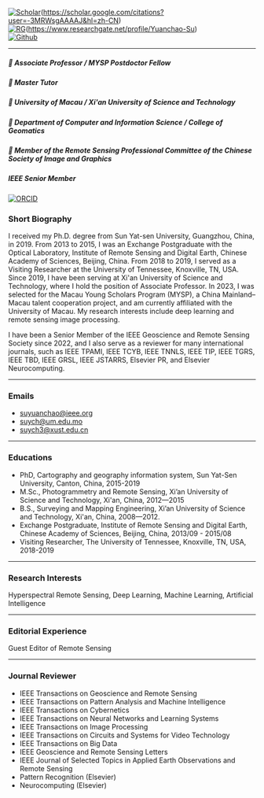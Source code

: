 

[![Scholar](https://img.shields.io/badge/Google_Scholar-blue?logo=google)](https://scholar.google.com/citations?user=YOUR_ID)(https://scholar.google.com/citations?user=-3MRWsgAAAAJ&hl=zh-CN) \
[![RG](https://img.shields.io/badge/RG-ResearchGate-green?style=for-the-badge&logo=researchgate&logoColor=white)](https://www.researchgate.net/profile/Your_Profile)(https://www.researchgate.net/profile/Yuanchao-Su) \
[![Github](https://img.shields.io/badge/github-blue?logo=github)](https://github.com/yuanchaosu?tab=repositories) 

---

##### 🔴 Associate Professor / MYSP Postdoctor Fellow
##### 🔴 Master Tutor
##### 🔴 University of Macau / Xi'an University of Science and Technology 
##### 🔴 Department of Computer and Information Science / College of Geomatics
##### 🔴 Member of the Remote Sensing Professional Committee of the Chinese Society of Image and Graphics

#####  IEEE Senior Member

[![ORCID](https://img.shields.io/badge/ORCID-A6CE39?logo=orcid&logoColor=white)](https://orcid.org/0000-0002-4776-0862)

### Short Biography
I received my Ph.D. degree from Sun Yat-sen University, Guangzhou, China, in 2019. 
From 2013 to 2015, I was an Exchange Postgraduate with the Optical Laboratory, Institute of Remote Sensing and Digital Earth, Chinese Academy of Sciences, Beijing, China. From 2018 to 2019, I served as a Visiting Researcher at the University of Tennessee, Knoxville, TN, USA. Since 2019, I have been serving at Xi'an University of Science and Technology, where I hold the position of Associate Professor. In 2023, I was selected for the Macau Young Scholars Program (MYSP), a China Mainland–Macau talent cooperation project, and am currently affiliated with the University of Macau. My research interests include deep learning and remote sensing image processing.

I have been a Senior Member of the IEEE Geoscience and Remote Sensing Society since 2022, and I also serve as a reviewer for many international journals, such as IEEE TPAMI, IEEE TCYB, IEEE TNNLS, IEEE TIP, IEEE TGRS, IEEE TBD, IEEE GRSL, IEEE JSTARRS, Elsevier PR,  and Elsevier Neurocomputing.

---

### Emails
- suyuanchao@ieee.org 
- suych@um.edu.mo
- suych3@xust.edu.cn

---

### Educations
- PhD, Cartography and geography information system,  Sun Yat-Sen University, Canton, China, 2015-2019 
- M.Sc., Photogrammetry and Remote Sensing, Xi’an University of Science and Technology, Xi'an, China, 2012—2015 
- B.S., Surveying and Mapping Engineering, Xi’an University of Science and Technology, Xi'an, China, 2008—2012.
- Exchange Postgraduate, Institute of Remote Sensing and Digital Earth, Chinese Academy of Sciences, Beijing, China, 2013/09 - 2015/08 
- Visiting Researcher, The University of Tennessee, Knoxville, TN, USA, 2018-2019 

---

### Research Interests
Hyperspectral Remote Sensing, Deep Learning, Machine Learning, Artificial Intelligence

---

### Editorial Experience
Guest Editor of Remote Sensing

---

### Journal Reviewer
- IEEE Transactions on Geoscience and Remote Sensing
- IEEE Transactions on Pattern Analysis and Machine Intelligence
- IEEE Transactions on Cybernetics
- IEEE Transactions on Neural Networks and Learning Systems
- IEEE Transactions on Image Processing
- IEEE Transactions on Circuits and Systems for Video Technology
- IEEE Transactions on Big Data
- IEEE Geoscience and Remote Sensing Letters
- IEEE Journal of Selected Topics in Applied Earth Observations and Remote Sensing
- Pattern Recognition (Elsevier)
- Neurocomputing (Elsevier)